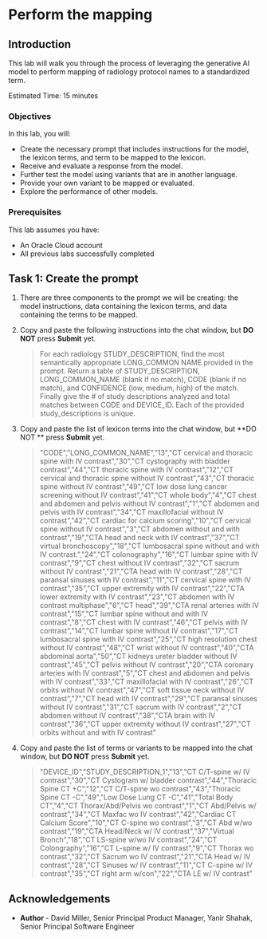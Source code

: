 # Perform the mapping

## Introduction

This lab will walk you through the process of leveraging the generative AI model to perform mapping of radiology protocol names to a standardized term.

Estimated Time: 15 minutes

### Objectives

In this lab, you will:

* Create the necessary prompt that includes instructions for the model, the lexicon terms, and term to be mapped to the lexicon.
* Receive and evaluate a response from the model.
* Further test the model using variants that are in another language.
* Provide your own variant to be mapped or evaluated.
* Explore the performance of other models.

### Prerequisites

This lab assumes you have:

* An Oracle Cloud account
* All previous labs successfully completed

## Task 1: Create the prompt

1. There are three components to the prompt we will be creating: the model instructions, data containing the lexicon terms, and data containing the terms to be mapped.  

1. Copy and paste the following instructions into the chat window, but **DO NOT** press **Submit** yet.
    >For each radiology STUDY_DESCRIPTION, find the most semantically appropriate LONG_COMMON NAME provided in the prompt.  Return a table of STUDY_DESCRIPTION, LONG_COMMON_NAME (blank if no match), CODE (blank if no match), and CONFIDENCE (low, medium, high) of the match.  Finally give the # of study descriptions analyzed and total matches between CODE and DEVICE_ID.  Each of the provided study_descriptions is unique.
1. Copy and paste the list of lexicon terms into the chat window, but **DO NOT ** press **Submit** yet.
    >"CODE","LONG_COMMON_NAME","13","CT cervical and thoracic spine with IV contrast","30","CT cystography with bladder contrast","44","CT thoracic spine with IV contrast","12","CT cervical and thoracic spine without IV contrast","43","CT thoracic spine without IV contrast","49","CT low dose lung cancer screening without IV contrast","41","CT whole body","4","CT chest and abdomen and pelvis without IV contrast","1","CT abdomen and pelvis with IV contrast","34","CT maxillofacial without IV contrast","42","CT cardiac for calcium scoring","10","CT cervical spine without IV contrast","3","CT abdomen without and with contrast","19","CTA head and neck with IV contrast","37","CT virtual bronchoscopy","18","CT lumbosacral spine without and with IV contrast.","24","CT colonography","16","CT lumbar spine with IV contrast","9","CT chest without IV contrast","32","CT sacrum without IV contrast","21","CTA head with IV contrast","28","CT paransal sinuses with IV contrast","11","CT cervical spine with IV contrast","35","CT upper extremity with IV contrast","22","CTA lower extremity with IV contrast","23","CT abdomen with IV contrast multiphase","6","CT head","39","CTA renal arteries with IV contrast","15","CT lumbar spine without and with IV contrast","8","CT chest with IV contrast","46","CT pelvis with IV contrast","14","CT lumbar spine without IV contrast","17","CT lumbosacral spine with IV contrast","25","CT high resolution chest without IV contrast","48","CT wrist without IV contrast","40","CTA abdominal aorta","50","CT kidneys ureter bladder without IV contrast","45","CT pelvis without IV contrast","20","CTA coronary arteries with IV contrast","5","CT chest and abdomen and pelvis with IV contrast","33","CT maxillofacial with IV contrast","26","CT orbits without IV contrast","47","CT soft tissue neck without IV contrast","7","CT head with IV contrast","29","CT paransal sinuses without IV contrast","31","CT sacrum with IV contrast","2","CT abdomen without IV contrast","38","CTA brain with IV contrast","36","CT upper extremity without IV contrast","27","CT orbits without and with IV contrast"
1. Copy and paste the list of terms or variants to be mapped into the chat window, but **DO NOT** press **Submit** yet.
    >"DEVICE_ID","STUDY_DESCRIPTION_1","13","CT C/T-spine w/ IV contrast","30","CT Cystogram w/ bladder contrast","44","Thoracic Spine CT +C","12","CT C/T-spine wo contrast","43","Thoracic Spine CT -C","49","Low Dose Lung CT -C","41","Total Body CT","4","CT Thorax/Abd/Pelvis wo contrast","1","CT Abd/Pelvis w/ contrast","34","CT Maxfac wo IV contrast","42","Cardiac CT Calcium Score","10","CT C-spine wo contrast","3","CT Abd w/wo contrast","19","CTA Head/Neck w/ IV contrast","37","Virtual Bronch","18","CT LS-spine w/wo IV contrast","24","CT Colongraphy","16","CT L-spine w/ IV contrast","9","CT Thorax wo contrast","32","CT Sacrum wo IV contrast","21","CTA Head w/ IV contrast","28","CT Sinuses w/ IV contrast","11","CT C-spine w/ IV contrast","35","CT right arm w/con","22","CTA LE w/ IV contrast"

## Acknowledgements

* **Author** - David Miller, Senior Principal Product Manager, Yanir Shahak, Senior Principal Software Engineer
